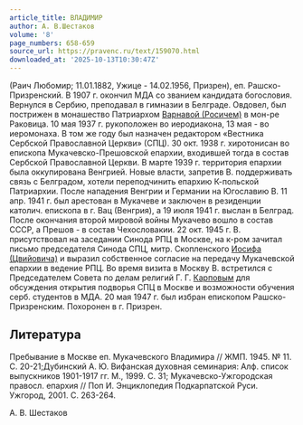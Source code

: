 ```yaml
---
article_title: ВЛАДИМИР
author: А. В.Шестаков
volume: '8'
page_numbers: 658-659
source_url: https://pravenc.ru/text/159070.html
downloaded_at: '2025-10-13T10:30:47Z'
---
```


(Раич Любомир; 11.01.1882, Ужице - 14.02.1956, Призрен), еп. Рашско-Призренский. В 1907 г. окончил МДА со званием кандидата богословия. Вернулся в Сербию, преподавал в гимназии в Белграде. Овдовел, был пострижен в монашество Патриархом [Варнавой (Росичем)](<https://pravenc.ru/text/Варнавой (Росичем).html>) в мон-ре Раковица. 10 мая 1937 г. рукоположен во иеродиакона, 13 мая - во иеромонаха. В том же году был назначен редактором «Вестника Сербской Православной Церкви» (СПЦ). 30 окт. 1938 г. хиротонисан во епископа Мукачевско-Прешовской епархии, входившей тогда в состав Сербской Православной Церкви. В марте 1939 г. территория епархии была оккупирована Венгрией. Новые власти, запретив В. поддерживать связь с Белградом, хотели переподчинить епархию К-польской Патриархии. После нападения Венгрии и Германии на Югославию В. 11 апр. 1941 г. был арестован в Мукачеве и заключен в резиденции католич. епископа в г. Вац (Венгрия), а 19 июля 1941 г. выслан в Белград. После окончания второй мировой войны Мукачево вошло в состав СССР, а Прешов - в состав Чехословакии. 22 окт. 1945 г. В. присутствовал на заседании Синода РПЦ в Москве, на к-ром зачитал письмо председателя Синода СПЦ, митр. Скопленского [Иосифа (Цвийовича)](<https://pravenc.ru/text/Иосифа (Цвийовича).html>) и выразил собственное согласие на передачу Мукачевской епархии в ведение РПЦ. Во время визита в Москву В. встретился с Председателем Совета по делам религий Г. Г. [Карповым](https://pravenc.ru/text/Карповым.html) для обсуждения открытия подворья СПЦ в Москве и возможности обучения серб. студентов в МДА. 20 мая 1947 г. был избран епископом Рашско-Призренским. Похоронен в г. Призрен.

## Литература

Пребывание в Москве еп. Мукачевского Владимира // ЖМП. 1945. № 11. С. 20-21;Дубинский А. Ю. Вифанская духовная семинария: Алф. список выпускников 1901-1917 гг. М., 1999. С. 31; Мукачевско-Ужгородская правосл. епархия // Поп И. Энциклопедия Подкарпатской Руси. Ужгород, 2001. С. 263-264.

А. В.  Шестаков

